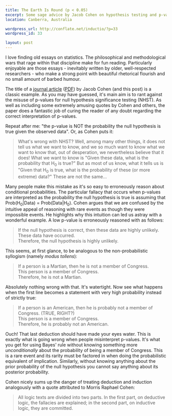 ```yaml
--- 
title: The Earth Is Round (p < 0.05)
excerpt: Some sage advice by Jacob Cohen on hypothesis testing and p-values.
location: Canberra, Australia

wordpress_url: http://conflate.net/inductio/?p=33
wordpress_id: 33

layout: post
---
```

I love finding old essays on statistics. The philosophical and methodological wars that rage within that discipline make for fun reading. Particularly enjoyable are those essays - inevitably written by older, well-respected researchers - who make a strong point with beautiful rhetorical flourish and no small amount of barbed humour.

The title of a [journal article][teir] ([PDF][teirpdf]) by Jacob Cohen (and this post) is a classic example. As you may have guessed, it's main aim is to rant against the misuse of p-values for null hypothesis significance testing (NHST). As well as including some extremely amusing quotes by Cohen and others, the paper does a fantastic job of curing the reader of any doubt regarding the correct interpretation of p-values. 

[teir]: http://www.citeulike.org/user/mdreid/article/2643653
[teirpdf]: http://web.math.umt.edu/wilson/Math444/Handouts/Cohen94_earth%20is%20round.pdf

Repeat after me: "the p-value is NOT the probability the null hypothesis is true given the observed data". Or, as Cohen puts it:
> What's wrong with NHST? Well, among many other things, it does not tell us what we want to
> know, and we so much want to know what we want to know that, out of desperation, we
> nevertheless believe that it does! What we want to know is "Given these data, what is the 
> probability that H<sub>0</sub> is true?" But as most of us know, what it tells us is "Given 
> that H<sub>0</sub> is true, what is the probability of these (or more extreme) data?" 
> These are not the same...

Many people make this mistake as it's so easy to erroneously reason about conditional probabilities. The particular fallacy that occurs when p-values are interpreted as the probability the null hypothesis is true is assuming that Prob(H<sub>0</sub>|Data) = Prob(Data|H<sub>0</sub>). Cohen argues that we are confused by the intuitive appeal of reasoning with rare events as though they were impossible events. He highlights why this intuition can led us astray with a wonderful example. A low p-value is erroneously reasoned with as follows:
> If the null hypothesis is correct, then these data are highly unlikely.    
>     These data have occurred.    
>     Therefore, the null hypothesis is highly unlikely.    

This seems, at first glance, to be analogous to the non-probabilistic syllogism (namely _modus tollens_):
> If a person is a Martian, then he is not a member of Congress.    
> This person is a member of Congress.     
> Therefore, he is not a Martian.     

Absolutely nothing wrong with that. It's watertight. Now see what happens when the first line becomes a statement with very high probability instead of strictly true:
> If a person is an American, then he is probably not a member of Congress. (TRUE, RIGHT?)     
> This person is a member of Congress.     
> Therefore, he is probably not an American.

Ouch! That last deduction should have made your eyes water. This is exactly what is going wrong when people misinterpret p-values. It's what you get for using Bayes' rule without knowing something more _unconditionally_ about the probability of being a member of Congress. This is a rare event and its rarity must be factored in when doing the probabilistic equivalent of implication. Similarly, without knowing anything about the prior probability of the null hypothesis you cannot say anything about its posterior probability.

Cohen nicely sums up the danger of treating deduction and induction analogously with a quote attributed to Morris Raphael Cohen:
> All logic texts are divided into two parts. In the first part, on deductive logic, the fallacies are explained; in the second part, on inductive logic, they are committed.



